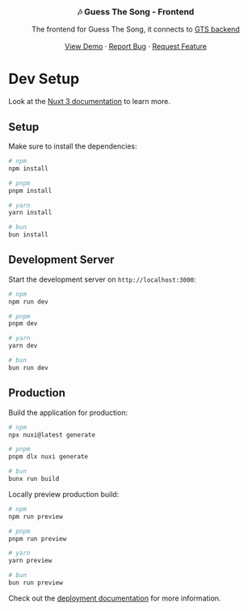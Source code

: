 <!-- PROJECT LOGO -->
<br />
<div align="center">

  <h3 align="center">🎶 Guess The Song - Frontend</h3>

  <p align="center">
    The frontend for Guess The Song, it connects to <a href="https://github.com/VirusBLITZ/guess_the_song_backend">GTS backend</a>
    <br />
    <br />
    <a href="https://gts.bltz.cloud">View Demo</a>
    ·
    <a href="https://github.com/VirusBLITZ/guess-the-song-fe/issues">Report Bug</a>
    ·
    <a href="https://github.com/VirusBLITZ/guess-the-song-fe/issues">Request Feature</a>
  </p>
</div>


# Dev Setup
Look at the [Nuxt 3 documentation](https://nuxt.com/docs/getting-started/introduction) to learn more.

## Setup

Make sure to install the dependencies:

```bash
# npm
npm install

# pnpm
pnpm install

# yarn
yarn install

# bun
bun install
```

## Development Server

Start the development server on `http://localhost:3000`:

```bash
# npm
npm run dev

# pnpm
pnpm dev

# yarn
yarn dev

# bun
bun run dev
```

## Production

Build the application for production:

```bash
# npm
npx nuxi@latest generate

# pnpm
pnpm dlx nuxi generate

# bun
bunx run build
```

Locally preview production build:

```bash
# npm
npm run preview

# pnpm
pnpm run preview

# yarn
yarn preview

# bun
bun run preview
```

Check out the [deployment documentation](https://nuxt.com/docs/getting-started/deployment) for more information.
